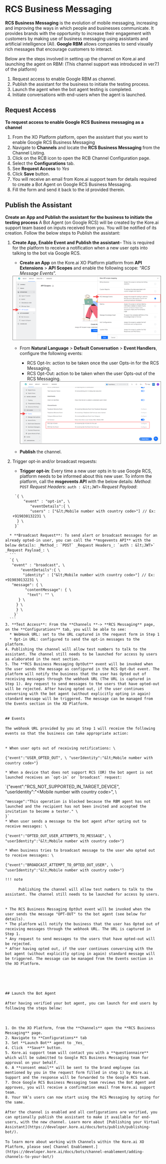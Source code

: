 # RCS Business Messaging

**RCS Business Messaging** is the evolution of mobile messaging, increasing and improving the ways in which people and businesses communicate. It provides brands with the opportunity to increase their engagement with customers by making use of business messaging using assistants and artificial intelligence (AI). **Google RBM** allows companies to send visually rich messages that encourage customers to interact.

Below are the steps involved in setting up the channel on Kore.ai and launching the agent on RBM: (This channel support was introduced in ver7.1 of the platform)



1. Request access to enable Google RBM as channel.
2. Publish the assistant for the business to initiate the testing process.
3. Launch the agent when the bot agent testing is completed.
4. Initiate conversations with end-users when the agent is launched.


## Request Access

**To request access to enable Google RCS Business messaging as a channel**



1. From the XO Platform platform, open the assistant that you want to enable Google RCS Business Messaging
2. Navigate to **Channels** and locate the **RCS Business Messaging** from the Channel Listing.
3. Click on the RCB icon to open the RCB Channel Configuration page.
4. Select the **Configurations** tab.
5. See **Request Access** to _Yes_
6. Click **Save** button.
7. You will receive an email from Kore.ai support team for details required to create a Bot Agent on Google RCS Business Messaging.
8. Fill the form and send it back to the id provided therein.


## Publish the Assistant

**Create an App and Publish the assistant for the business to initiate the testing process** A Bot Agent (on Google RCS) will be created by the Kore.ai support team based on inputs received from you. You will be notified of its creation. Follow the below steps to Publish the assistant:


1. **Create App, Enable Event and Publish the assistant**– This is required for the platform to receive a notification when a new user opts into talking to the bot via Google RCS.
    * **Create an App** on the Kore.ai XO Platform platform from **API Extensions** > **API Scopes** and enable the following scope: “_RCS Message Events_”.
    <img src="../channels/images/rcs.png" alt="create rcs app" title="create rcs app" style="border: 1px solid gray; zoom:70%;">

    * From **Natural Language** > **Default Conversation** > **Event Handlers**, configure the following events:
        * RCS Opt-In: action to be taken once the user Opts-in for the RCS Messaging,
        * RCS Opt-Out: action to be taken when the user Opts-out of the RCS Messaging.
        <img src="../channels/images/rcs1.png" alt="rcs messaging" title="rcs messaging" style="border: 1px solid gray; zoom:70%;">


    * **Publish** the channel.
2. Trigger opt-in and/or broadcast requests:
    * **Trigger opt-in**: Every time a new user opts in to use Google RCS, platform needs to be informed about this new user. To inform the platform, call the **msgevents API** with the below details: _Method_: `POST` _Request Headers_: `auth : &lt;JWT>` _Request Payload_:
    
    ```
     `{ \
         "event" : "opt-in", \
            "eventDetails":{ \
            "users" : ["&lt;Mobile number with country code>"] // Ex: +919030132231 \
      } \
     }`
  ```
    * **Broadcast Request**: To send alert or broadcast messages for an already opted-in user, you can call the **msgevents API** with the below details: _Method_: `POST` _Request Headers_: `auth : &lt;JWT>` _Request Payload_: \
    ```
    `{ \
     "event" : "broadcast", \
         "eventDetails":{ \
          "identity" : ["&lt;Mobile number with country code>"] // Ex: +919030132231 \
     "message": { \
           "contentMessage": { \
            "text": "" \
        } \
       } \
       } \
      }`
    ```
3. **Test Access**: From the **Channels **-> **RCS Messaging** page, on the **Configurations** tab, you will be able to see:
    * WebHook URL: set to the URL captured in the request form in Step 1
    * Opt-in URL: configured to send the opt-in messages to the platform.
4. Publishing the channel will allow test numbers to talk to the assistant. The channel still needs to be launched for access by users as elaborated in the next section.
5. The **RCS Business Messaging OptOut** event will be invoked when the user sends the message as configured in the RCS Opt-Out event. The platform will notify the business that the user has Opted out of receiving messages through the webhook URL (The URL is captured in Step 1). Any request to send messages to the users that have opted-out will be rejected. After having opted out, if the user continues conversing with the bot agent (without explicitly opting in again) standard message will be triggered. The message can be managed from the Events section in the XO Platform.


## Events

The webhook URL provided by you at Step 1 will receive the following events so that the business can take appropriate action:


* When user opts out of receiving notifications: \
```
`{"event":"USER_OPTED_OUT", \
"userIdentity":"&lt;Mobile number with country code>"}`
```
* When a device that does not support RCS (OR) the bot agent is not launched receives an `opt-in` or `broadcast` request:
```
 `{"event":"RCS_NOT_SUPPORTED_IN_TARGET_DEVICE", \
"userIdentity":"&lt;Mobile number with country code>", \
```
"message":"This operation is blocked because the RBM agent has not launched and the recipient has not been invited and accepted the invitation to become a tester." \
}`
* When user sends a message to the bot agent after opting out to receive messages: \
```
`{"event":"OPTED_OUT_USER_ATTEMPTS_TO_MESSAGE", \
"userIdentity":"&lt;Mobile number with country code>"}`
```
* When business tries to broadcast message to the user who opted out to receive messages: \
```
`{"event":"BROADCAST_ATTEMPT_TO_OPTED_OUT_USER", \
"userIdentity":"&lt;Mobile number with country code>"}`
```
!!! note

      Publishing the channel will allow test numbers to talk to the assistant. The channel still needs to be launched for access by users.


* The RCS Business Messaging OptOut event will be invoked when the user sends the message "OPT-OUT" to the bot agent (see below for details).
* The platform will notify the business that the user has Opted out of receiving messages through the webhook URL. The URL is captured in Step 1.
* Any request to send messages to the users that have opted-out will be rejected.
* After having opted out, if the user continues conversing with the bot agent (without explicitly opting in again) standard message will be triggered. The message can be managed from the Events section in the XO Platform.





## Launch the Bot Agent

After having verified your bot agent, you can launch for end users by following the steps below:



1. On the XO Platform, from the **Channels** open the **RCS Business Messaging** page.
2. Navigate to **Configurations** tab
3. Set **Launch Bot** agent to _Yes_
4. Click  **Save** button.
5. Kore.ai support team will contact you with a **questionnaire** which will be submitted to Google RCS Business Messaging team for approval on your behalf.
6. A **consent email** will be sent to the brand employee (as mentioned by you in the request form filled in step 1) by Kore.ai Support and the response will be forwarded to the Google RCS team.
7. Once Google RCS Business Messaging team reviews the Bot Agent and approves, you will receive a confirmation email from Kore.ai support team.
8. Your VA’s users can now start using the RCS Messaging by opting for the same.

After the channel is enabled and all configurations are verified, you can optionally publish the assistant to make it available for end-users, with the new channel. Learn more about [Publishing your Virtual Assistant](https://developer.kore.ai/docs/bots/publish/publishing-bot/).

To learn more about working with Channels within the Kore.ai XO Platform, please see[ Channel Enablement.](https://developer.kore.ai/docs/bots/channel-enablement/adding-channels-to-your-bot/)
